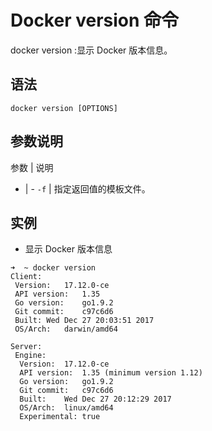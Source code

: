 # Docker version 命令

docker version :显示 Docker 版本信息。

## 语法

```
docker version [OPTIONS]
```

## 参数说明

参数 | 说明
- | -
`-f` | 指定返回值的模板文件。


## 实例

- 显示 Docker 版本信息

```
➜  ~ docker version
Client:
 Version:	17.12.0-ce
 API version:	1.35
 Go version:	go1.9.2
 Git commit:	c97c6d6
 Built:	Wed Dec 27 20:03:51 2017
 OS/Arch:	darwin/amd64

Server:
 Engine:
  Version:	17.12.0-ce
  API version:	1.35 (minimum version 1.12)
  Go version:	go1.9.2
  Git commit:	c97c6d6
  Built:	Wed Dec 27 20:12:29 2017
  OS/Arch:	linux/amd64
  Experimental:	true
```